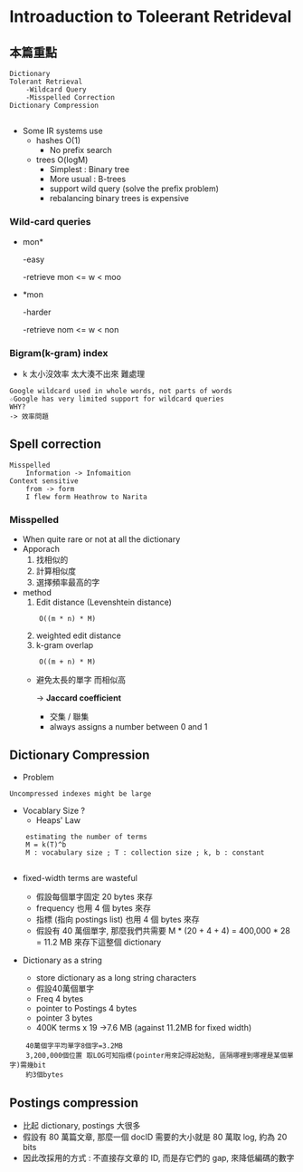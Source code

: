 # Introaduction to Toleerant Retrideval
## 本篇重點
```
Dictionary
Tolerant Retrieval
    -Wildcard Query
    -Misspelled Correction
Dictionary Compression
```
##
* Some IR systems use
    * hashes O(1)
        * No prefix search
    * trees O(logM)
        * Simplest : Binary tree
        * More usual : B-trees
        * support wild query (solve the prefix problem)
        * rebalancing binary trees is expensive

### Wild-card queries
* mon*

    -easy

    -retrieve mon <= w < moo

* *mon

    -harder

    -retrieve nom <= w < non

### Bigram(k-gram) index
* k 太小沒效率 太大湊不出來 難處理

```
Google wildcard used in whole words, not parts of words
☆Google has very limited support for wildcard queries
WHY? 
-> 效率問題
```

## Spell correction
```
Misspelled
    Information -> Infomaition
Context sensitive
    from -> form
    I flew form Heathrow to Narita
```
### Misspelled
* When 
    quite rare or not at all the dictionary
* Apporach
    1. 找相似的
    2. 計算相似度
    3. 選擇頻率最高的字
* method
    1. Edit distance (Levenshtein distance)
    ```
        O((m * n) * M)
    ```
    2. weighted edit distance
    3. k-gram overlap
    ```
        O((m + n) * M)
    ```
    * 避免太長的單字 而相似高 

        -> **Jaccard coefficient**
        * 交集 / 聯集
        * always assigns a number between 0 and 1

## Dictionary Compression
* Problem
```
Uncompressed indexes might be large
```
* Vocablary Size ?
    * Heaps' Law
```
    estimating the number of terms
    M = k(T)^b 
    M : vocabulary size ; T : collection size ; k, b : constant
```
##
* fixed-width terms are wasteful
    * 假設每個單字固定 20 bytes 來存
    * frequency 也用 4 個 bytes 來存
    * 指標 (指向 postings list) 也用 4 個 bytes 來存
    * 假設有 40 萬個單字, 那麼我們共需要 M * (20 + 4 + 4) = 400,000 * 28 = 11.2 MB 來存下這整個 dictionary

* Dictionary as a string
    * store dictionary as a long string characters
    * 假設40萬個單字
    * Freq 4 bytes
    * pointer to Postings 4 bytes
    * pointer 3 bytes
    * 400K terms x 19 ->7.6 MB (against 11.2MB
    for fixed width)
```
    40萬個字平均單字8個字=3.2MB
    3,200,000個位置 取LOG可知指標(pointer用來記得起始點, 區隔哪裡到哪裡是某個單字)需幾bit
    約3個bytes
``` 
## Postings compression
* 比起 dictionary, postings 大很多
* 假設有 80 萬篇文章, 那麼一個 docID 需要的大小就是 80 萬取 log, 約為 20 bits
* 因此改採用的方式 : 不直接存文章的 ID, 而是存它們的 gap, 來降低編碼的數字